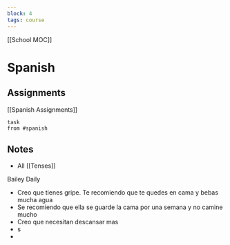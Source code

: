 ```yaml
---
block: 4
tags: course
---
```


[[School MOC]]
# Spanish


## Assignments
[[Spanish Assignments]]
```dataview
task
from #spanish 
```

## Notes
- All [[Tenses]]

Bailey Daily
- Creo que tienes gripe. Te recomiendo que te quedes en cama y bebas mucha agua
- Se recomiendo que ella se guarde la cama por una semana y no camine mucho
- Creo que necesitan descansar mas
- s
- 
